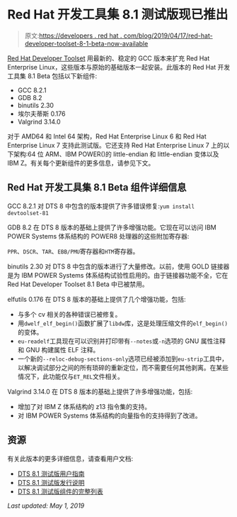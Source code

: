 # Red Hat 开发工具集 8.1 测试版现已推出

> 原文:[https://developers . red hat . com/blog/2019/04/17/red-hat-developer-toolset-8-1-beta-now-available](https://developers.redhat.com/blog/2019/04/17/red-hat-developer-toolset-8-1-beta-now-available)

[Red Hat Developer Toolset](https://developers.redhat.com/videos/youtube/_CHQVnkk70E/) 用最新的、稳定的 GCC 版本来扩充 Red Hat Enterprise Linux，这些版本与原始的基础版本一起安装。此版本的 Red Hat 开发工具集 8.1 Beta 包括以下新组件:

*   GCC 8.2.1
*   GDB 8.2
*   binutils 2.30
*   埃尔夫蒂斯 0.176
*   Valgrind 3.14.0

对于 AMD64 和 Intel 64 架构，Red Hat Enterprise Linux 6 和 Red Hat Enterprise Linux 7 支持此测试版。它还支持 Red Hat Enterprise Linux 7 上的以下架构:64 位 ARM、IBM POWER()的 little-endian 和 little-endian 变体以及 IBM Z。有关每个更新组件的更多信息，请参见下文。

## Red Hat 开发工具集 8.1 Beta 组件详细信息

GCC 8.2.1 对 DTS 8 中包含的版本提供了许多错误修复:`yum install devtoolset-81`

GDB 8.2 在 DTS 8 版本的基础上提供了许多增强功能。它现在可以访问 IBM POWER Systems 体系结构的 POWER8 处理器的这些附加寄存器:

`PPR`、`DSCR`、`TAR`、`EBB/PMU`寄存器和`HTM`寄存器。

binutils 2.30 对 DTS 8 中包含的版本进行了大量修改。以前，使用 GOLD 链接器是为 IBM POWER Systems 体系结构试验性启用的。由于链接器功能不全，它在 Red Hat Developer Toolset 8.1 Beta 中已被禁用。

elfutils 0.176 在 DTS 8 版本的基础上提供了几个增强功能，包括:

*   与多个 cv 相关的各种错误已被修复。
*   用`dwelf_elf_begin()`函数扩展了`libdw`库，这是处理压缩文件的`elf_begin()`的变体。
*   `eu-readelf`工具现在可以识别并打印带有`--notes`或`-n`选项的 GNU 属性注释和 GNU 构建属性 ELF 注释。
*   一个新的`--reloc-debug-sections-only`选项已经被添加到`eu-strip`工具中，以解决调试部分之间的所有琐碎的重新定位，而不需要任何其他剥离。在某些情况下，此功能仅与`ET_REL`文件相关。

Valgrind 3.14.0 在 DTS 8 版本的基础上提供了许多增强功能，包括:

*   增加了对 IBM Z 体系结构的 z13 指令集的支持。
*   对 IBM POWER Systems 体系结构的向量指令的支持得到了改进。

## 资源

有关此版本的更多详细信息，请查看用户文档:

*   [DTS 8.1 测试版用户指南](https://access.redhat.com/documentation/en-us/red_hat_developer_toolset/8-beta/html-single/user_guide)
*   [DTS 8.1 测试版发行说明](https://access.redhat.com/documentation/en-us/red_hat_developer_toolset/8-beta/html-single/8.1_release_notes/index)
*   [DTS 8.1 测试版组件的完整列表](https://access.redhat.com/documentation/en-us/red_hat_developer_toolset/8/html-single/user_guide/index#tabl-Red_Hat_Developer_Toolset-About)

*Last updated: May 1, 2019*